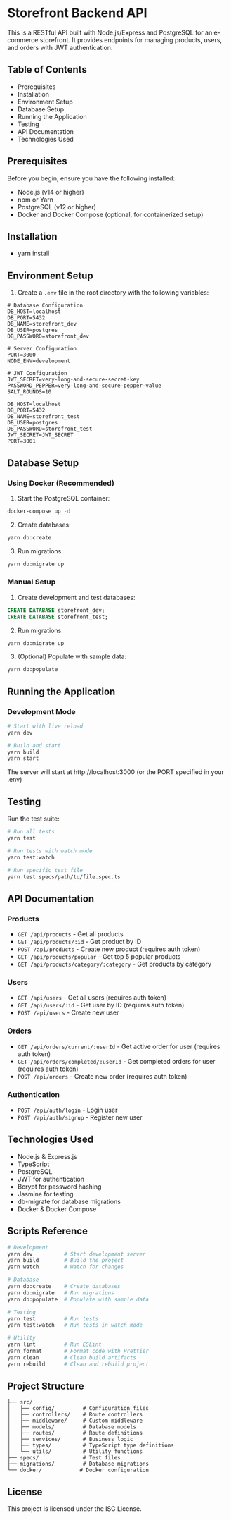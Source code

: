 # Storefront Backend API

This is a RESTful API built with Node.js/Express and PostgreSQL for an e-commerce storefront. It provides endpoints for managing products, users, and orders with JWT authentication.

## Table of Contents
- Prerequisites
- Installation
- Environment Setup
- Database Setup
- Running the Application
- Testing
- API Documentation
- Technologies Used

## Prerequisites

Before you begin, ensure you have the following installed:
- Node.js (v14 or higher)
- npm or Yarn
- PostgreSQL (v12 or higher)
- Docker and Docker Compose (optional, for containerized setup)

## Installation
- yarn install


## Environment Setup

1. Create a `.env` file in the root directory with the following variables:
```env
# Database Configuration
DB_HOST=localhost
DB_PORT=5432
DB_NAME=storefront_dev
DB_USER=postgres
DB_PASSWORD=storefront_dev

# Server Configuration
PORT=3000
NODE_ENV=development

# JWT Configuration
JWT_SECRET=very-long-and-secure-secret-key
PASSWORD_PEPPER=very-long-and-secure-pepper-value
SALT_ROUNDS=10
```

```env.test
DB_HOST=localhost
DB_PORT=5432
DB_NAME=storefront_test
DB_USER=postgres
DB_PASSWORD=storefront_test
JWT_SECRET=JWT_SECRET
PORT=3001
```

## Database Setup

### Using Docker (Recommended)
1. Start the PostgreSQL container:
```bash
docker-compose up -d
```

2. Create databases:
```bash
yarn db:create
```

3. Run migrations:
```bash
yarn db:migrate up
```

### Manual Setup
1. Create development and test databases:
```sql
CREATE DATABASE storefront_dev;
CREATE DATABASE storefront_test;
```

2. Run migrations:
```bash
yarn db:migrate up
```

3. (Optional) Populate with sample data:
```bash
yarn db:populate
```

## Running the Application

### Development Mode
```bash
# Start with live reload
yarn dev

# Build and start
yarn build
yarn start
```

The server will start at http://localhost:3000 (or the PORT specified in your .env)

## Testing

Run the test suite:
```bash
# Run all tests
yarn test

# Run tests with watch mode
yarn test:watch

# Run specific test file
yarn test specs/path/to/file.spec.ts
```

## API Documentation

### Products
- `GET /api/products` - Get all products
- `GET /api/products/:id` - Get product by ID
- `POST /api/products` - Create new product (requires auth token)
- `GET /api/products/popular` - Get top 5 popular products
- `GET /api/products/category/:category` - Get products by category

### Users
- `GET /api/users` - Get all users (requires auth token)
- `GET /api/users/:id` - Get user by ID (requires auth token)
- `POST /api/users` - Create new user

### Orders
- `GET /api/orders/current/:userId` - Get active order for user (requires auth token)
- `GET /api/orders/completed/:userId` - Get completed orders for user (requires auth token)
- `POST /api/orders` - Create new order (requires auth token)

### Authentication
- `POST /api/auth/login` - Login user
- `POST /api/auth/signup` - Register new user

## Technologies Used
- Node.js & Express.js
- TypeScript
- PostgreSQL
- JWT for authentication
- Bcrypt for password hashing
- Jasmine for testing
- db-migrate for database migrations
- Docker & Docker Compose

## Scripts Reference

```bash
# Development
yarn dev          # Start development server
yarn build        # Build the project
yarn watch        # Watch for changes

# Database
yarn db:create    # Create databases
yarn db:migrate   # Run migrations
yarn db:populate  # Populate with sample data

# Testing
yarn test         # Run tests
yarn test:watch   # Run tests in watch mode

# Utility
yarn lint         # Run ESLint
yarn format       # Format code with Prettier
yarn clean        # Clean build artifacts
yarn rebuild      # Clean and rebuild project
```

## Project Structure
```
├── src/
│   ├── config/         # Configuration files
│   ├── controllers/    # Route controllers
│   ├── middleware/     # Custom middleware
│   ├── models/         # Database models
│   ├── routes/         # Route definitions
│   ├── services/       # Business logic
│   ├── types/          # TypeScript type definitions
│   └── utils/          # Utility functions
├── specs/              # Test files
├── migrations/         # Database migrations
└── docker/            # Docker configuration
```

## License
This project is licensed under the ISC License.